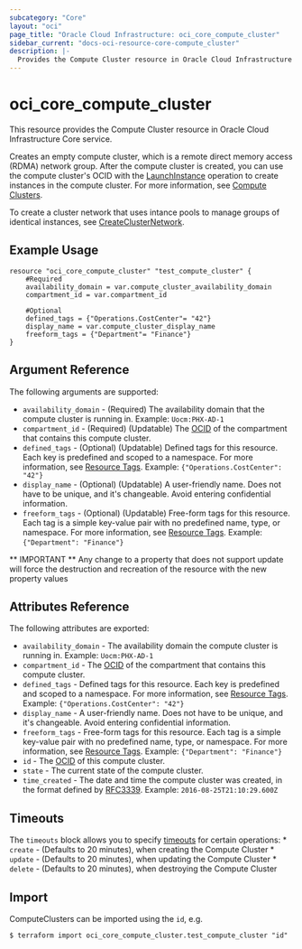 ```yaml
---
subcategory: "Core"
layout: "oci"
page_title: "Oracle Cloud Infrastructure: oci_core_compute_cluster"
sidebar_current: "docs-oci-resource-core-compute_cluster"
description: |-
  Provides the Compute Cluster resource in Oracle Cloud Infrastructure Core service
---
```


# oci_core_compute_cluster
This resource provides the Compute Cluster resource in Oracle Cloud Infrastructure Core service.

Creates an empty compute cluster, which is a remote direct memory access (RDMA) network group.
After the compute cluster is created, you can use the compute cluster's OCID with the
[LaunchInstance](https://docs.cloud.oracle.com/iaas/api/#/en/iaas/latest/Instance/LaunchInstance) operation to create instances in the compute cluster.
For more information, see [Compute Clusters](https://docs.cloud.oracle.com/iaas/Content/Compute/Tasks/compute-clusters.htm).

To create a cluster network that uses intance pools to manage groups of identical instances,
see [CreateClusterNetwork](https://docs.cloud.oracle.com/iaas/api/#/en/iaas/latest/ClusterNetwork/CreateClusterNetwork).


## Example Usage

```hcl
resource "oci_core_compute_cluster" "test_compute_cluster" {
	#Required
	availability_domain = var.compute_cluster_availability_domain
	compartment_id = var.compartment_id

	#Optional
	defined_tags = {"Operations.CostCenter"= "42"}
	display_name = var.compute_cluster_display_name
	freeform_tags = {"Department"= "Finance"}
}
```

## Argument Reference

The following arguments are supported:

* `availability_domain` - (Required) The availability domain that the compute cluster is running in. Example: `Uocm:PHX-AD-1` 
* `compartment_id` - (Required) (Updatable) The [OCID](https://docs.cloud.oracle.com/iaas/Content/General/Concepts/identifiers.htm) of the compartment that contains this compute cluster.
* `defined_tags` - (Optional) (Updatable) Defined tags for this resource. Each key is predefined and scoped to a namespace. For more information, see [Resource Tags](https://docs.cloud.oracle.com/iaas/Content/General/Concepts/resourcetags.htm).  Example: `{"Operations.CostCenter": "42"}` 
* `display_name` - (Optional) (Updatable) A user-friendly name. Does not have to be unique, and it's changeable. Avoid entering confidential information. 
* `freeform_tags` - (Optional) (Updatable) Free-form tags for this resource. Each tag is a simple key-value pair with no predefined name, type, or namespace. For more information, see [Resource Tags](https://docs.cloud.oracle.com/iaas/Content/General/Concepts/resourcetags.htm).  Example: `{"Department": "Finance"}` 


** IMPORTANT **
Any change to a property that does not support update will force the destruction and recreation of the resource with the new property values

## Attributes Reference

The following attributes are exported:

* `availability_domain` - The availability domain the compute cluster is running in. Example: `Uocm:PHX-AD-1` 
* `compartment_id` - The [OCID](https://docs.cloud.oracle.com/iaas/Content/General/Concepts/identifiers.htm) of the compartment that contains this compute cluster.
* `defined_tags` - Defined tags for this resource. Each key is predefined and scoped to a namespace. For more information, see [Resource Tags](https://docs.cloud.oracle.com/iaas/Content/General/Concepts/resourcetags.htm).  Example: `{"Operations.CostCenter": "42"}` 
* `display_name` - A user-friendly name. Does not have to be unique, and it's changeable. Avoid entering confidential information. 
* `freeform_tags` - Free-form tags for this resource. Each tag is a simple key-value pair with no predefined name, type, or namespace. For more information, see [Resource Tags](https://docs.cloud.oracle.com/iaas/Content/General/Concepts/resourcetags.htm).  Example: `{"Department": "Finance"}` 
* `id` - The [OCID](https://docs.cloud.oracle.com/iaas/Content/General/Concepts/identifiers.htm) of this compute cluster.
* `state` - The current state of the compute cluster.
* `time_created` - The date and time the compute cluster was created, in the format defined by [RFC3339](https://tools.ietf.org/html/rfc3339). Example: `2016-08-25T21:10:29.600Z` 

## Timeouts

The `timeouts` block allows you to specify [timeouts](https://registry.terraform.io/providers/oracle/oci/latest/docs/guides/changing_timeouts) for certain operations:
	* `create` - (Defaults to 20 minutes), when creating the Compute Cluster
	* `update` - (Defaults to 20 minutes), when updating the Compute Cluster
	* `delete` - (Defaults to 20 minutes), when destroying the Compute Cluster


## Import

ComputeClusters can be imported using the `id`, e.g.

```
$ terraform import oci_core_compute_cluster.test_compute_cluster "id"
```

